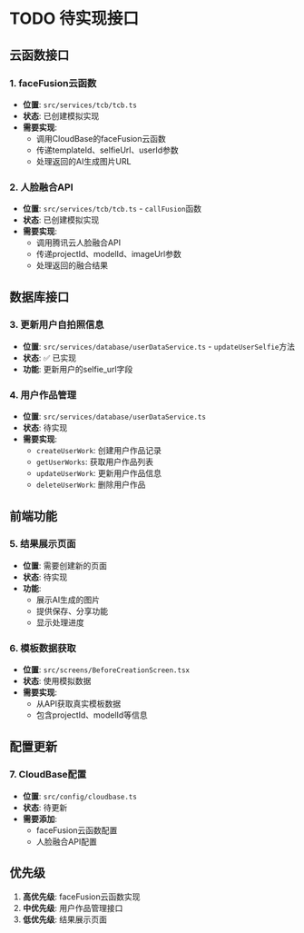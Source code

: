 # TODO 待实现接口

## 云函数接口

### 1. faceFusion云函数
- **位置**: `src/services/tcb/tcb.ts`
- **状态**: 已创建模拟实现
- **需要实现**: 
  - 调用CloudBase的faceFusion云函数
  - 传递templateId、selfieUrl、userId参数
  - 处理返回的AI生成图片URL

### 2. 人脸融合API
- **位置**: `src/services/tcb/tcb.ts` - `callFusion`函数
- **状态**: 已创建模拟实现
- **需要实现**:
  - 调用腾讯云人脸融合API
  - 传递projectId、modelId、imageUrl参数
  - 处理返回的融合结果

## 数据库接口

### 3. 更新用户自拍照信息
- **位置**: `src/services/database/userDataService.ts` - `updateUserSelfie`方法
- **状态**: ✅ 已实现
- **功能**: 更新用户的selfie_url字段

### 4. 用户作品管理
- **位置**: `src/services/database/userDataService.ts`
- **状态**: 待实现
- **需要实现**:
  - `createUserWork`: 创建用户作品记录
  - `getUserWorks`: 获取用户作品列表
  - `updateUserWork`: 更新用户作品信息
  - `deleteUserWork`: 删除用户作品

## 前端功能

### 5. 结果展示页面
- **位置**: 需要创建新的页面
- **状态**: 待实现
- **功能**:
  - 展示AI生成的图片
  - 提供保存、分享功能
  - 显示处理进度

### 6. 模板数据获取
- **位置**: `src/screens/BeforeCreationScreen.tsx`
- **状态**: 使用模拟数据
- **需要实现**:
  - 从API获取真实模板数据
  - 包含projectId、modelId等信息

## 配置更新

### 7. CloudBase配置
- **位置**: `src/config/cloudbase.ts`
- **状态**: 待更新
- **需要添加**:
  - faceFusion云函数配置
  - 人脸融合API配置

## 优先级

1. **高优先级**: faceFusion云函数实现
2. **中优先级**: 用户作品管理接口
3. **低优先级**: 结果展示页面
